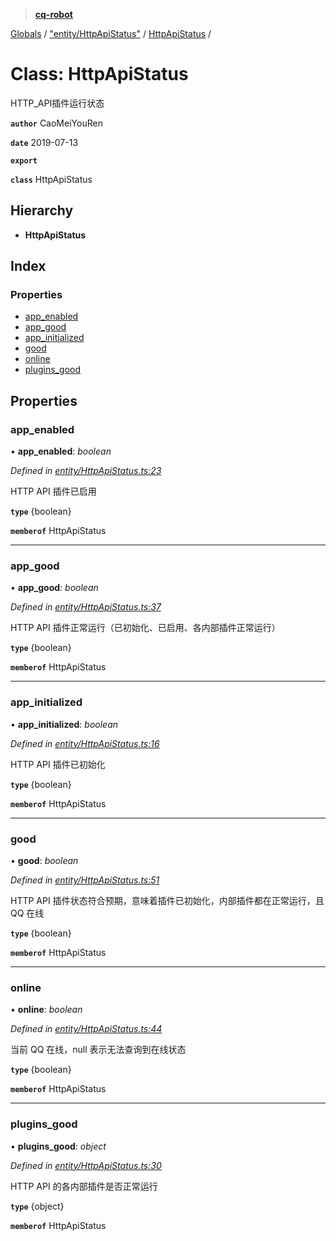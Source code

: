 > **[cq-robot](../README.md)**

[Globals](../globals.md) / ["entity/HttpApiStatus"](../modules/_entity_httpapistatus_.md) / [HttpApiStatus](_entity_httpapistatus_.httpapistatus.md) /

# Class: HttpApiStatus

HTTP_API插件运行状态

**`author`** CaoMeiYouRen

**`date`** 2019-07-13

**`export`** 

**`class`** HttpApiStatus

## Hierarchy

* **HttpApiStatus**

## Index

### Properties

* [app_enabled](_entity_httpapistatus_.httpapistatus.md#app_enabled)
* [app_good](_entity_httpapistatus_.httpapistatus.md#app_good)
* [app_initialized](_entity_httpapistatus_.httpapistatus.md#app_initialized)
* [good](_entity_httpapistatus_.httpapistatus.md#good)
* [online](_entity_httpapistatus_.httpapistatus.md#online)
* [plugins_good](_entity_httpapistatus_.httpapistatus.md#plugins_good)

## Properties

###  app_enabled

• **app_enabled**: *boolean*

*Defined in [entity/HttpApiStatus.ts:23](https://github.com/CaoMeiYouRen/node-cq-robot/blob/951adbf/src/entity/HttpApiStatus.ts#L23)*

HTTP API 插件已启用

**`type`** {boolean}

**`memberof`** HttpApiStatus

___

###  app_good

• **app_good**: *boolean*

*Defined in [entity/HttpApiStatus.ts:37](https://github.com/CaoMeiYouRen/node-cq-robot/blob/951adbf/src/entity/HttpApiStatus.ts#L37)*

HTTP API 插件正常运行（已初始化、已启用、各内部插件正常运行）

**`type`** {boolean}

**`memberof`** HttpApiStatus

___

###  app_initialized

• **app_initialized**: *boolean*

*Defined in [entity/HttpApiStatus.ts:16](https://github.com/CaoMeiYouRen/node-cq-robot/blob/951adbf/src/entity/HttpApiStatus.ts#L16)*

HTTP API 插件已初始化

**`type`** {boolean}

**`memberof`** HttpApiStatus

___

###  good

• **good**: *boolean*

*Defined in [entity/HttpApiStatus.ts:51](https://github.com/CaoMeiYouRen/node-cq-robot/blob/951adbf/src/entity/HttpApiStatus.ts#L51)*

HTTP API 插件状态符合预期，意味着插件已初始化，内部插件都在正常运行，且 QQ 在线

**`type`** {boolean}

**`memberof`** HttpApiStatus

___

###  online

• **online**: *boolean*

*Defined in [entity/HttpApiStatus.ts:44](https://github.com/CaoMeiYouRen/node-cq-robot/blob/951adbf/src/entity/HttpApiStatus.ts#L44)*

当前 QQ 在线，null 表示无法查询到在线状态

**`type`** {boolean}

**`memberof`** HttpApiStatus

___

###  plugins_good

• **plugins_good**: *object*

*Defined in [entity/HttpApiStatus.ts:30](https://github.com/CaoMeiYouRen/node-cq-robot/blob/951adbf/src/entity/HttpApiStatus.ts#L30)*

HTTP API 的各内部插件是否正常运行

**`type`** {object}

**`memberof`** HttpApiStatus